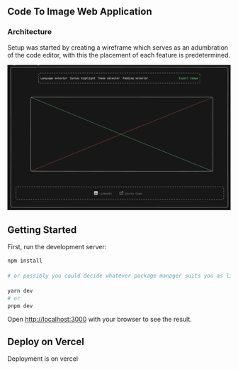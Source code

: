 ## Code To Image Web Application

### Architecture
Setup was started by creating a wireframe which serves as an adumbration of the code editor, with this the placement of each feature is predetermined.

![Wireframe-Screenshot](./public/wireframe.png)

## Getting Started

First, run the development server:

```bash
npm install

# or possibly you could decide whatever package manager suits you as listed below

yarn dev
# or
pnpm dev
```

Open [http://localhost:3000](http://localhost:3000) with your browser to see the result.

## Deploy on Vercel

Deployment is on vercel
